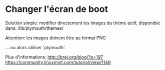 # Changer l'écran de boot

Solution simple: modifier directement les images du thème actif, disponible dans:
/lib/plymouth/themes/

Attention: les images doivent être au format PNG

... ou alors utiliser 'plymouth'.

Plus d'informations: 
http://brej.org/blog/?p=197
https://community.linuxmint.com/tutorial/view/1149

